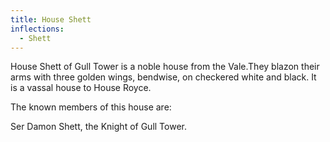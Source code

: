 ```yaml
---
title: House Shett
inflections:
  - Shett
---
```


House Shett of Gull Tower is a noble house from the Vale.They blazon their arms with three golden wings, bendwise, on checkered white and black. It is a vassal house to House Royce.

The known members of this house are:

Ser Damon Shett, the Knight of Gull Tower.


